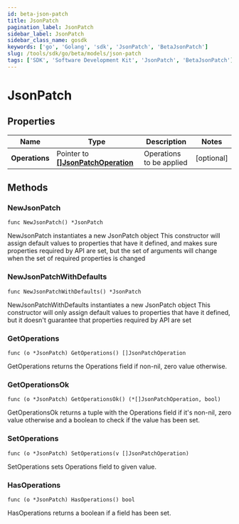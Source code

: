 ```yaml
---
id: beta-json-patch
title: JsonPatch
pagination_label: JsonPatch
sidebar_label: JsonPatch
sidebar_class_name: gosdk
keywords: ['go', 'Golang', 'sdk', 'JsonPatch', 'BetaJsonPatch']
slug: /tools/sdk/go/beta/models/json-patch
tags: ['SDK', 'Software Development Kit', 'JsonPatch', 'BetaJsonPatch']
---
```


# JsonPatch

## Properties

| Name | Type | Description | Notes |
| --- | --- | --- | --- |
| **Operations** | Pointer to [**[]JsonPatchOperation**](json-patch-operation) | Operations to be applied | [optional] |

## Methods

### NewJsonPatch

`func NewJsonPatch() *JsonPatch`

NewJsonPatch instantiates a new JsonPatch object This constructor will assign default values to properties that have it defined, and makes sure properties required by API are set, but the set of arguments will change when the set of required properties is changed

### NewJsonPatchWithDefaults

`func NewJsonPatchWithDefaults() *JsonPatch`

NewJsonPatchWithDefaults instantiates a new JsonPatch object This constructor will only assign default values to properties that have it defined, but it doesn't guarantee that properties required by API are set

### GetOperations

`func (o *JsonPatch) GetOperations() []JsonPatchOperation`

GetOperations returns the Operations field if non-nil, zero value otherwise.

### GetOperationsOk

`func (o *JsonPatch) GetOperationsOk() (*[]JsonPatchOperation, bool)`

GetOperationsOk returns a tuple with the Operations field if it's non-nil, zero value otherwise and a boolean to check if the value has been set.

### SetOperations

`func (o *JsonPatch) SetOperations(v []JsonPatchOperation)`

SetOperations sets Operations field to given value.

### HasOperations

`func (o *JsonPatch) HasOperations() bool`

HasOperations returns a boolean if a field has been set.
